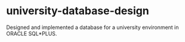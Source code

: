 # university-database-design
Designed and implemented a database for a university environment in ORACLE SQL*PLUS.
